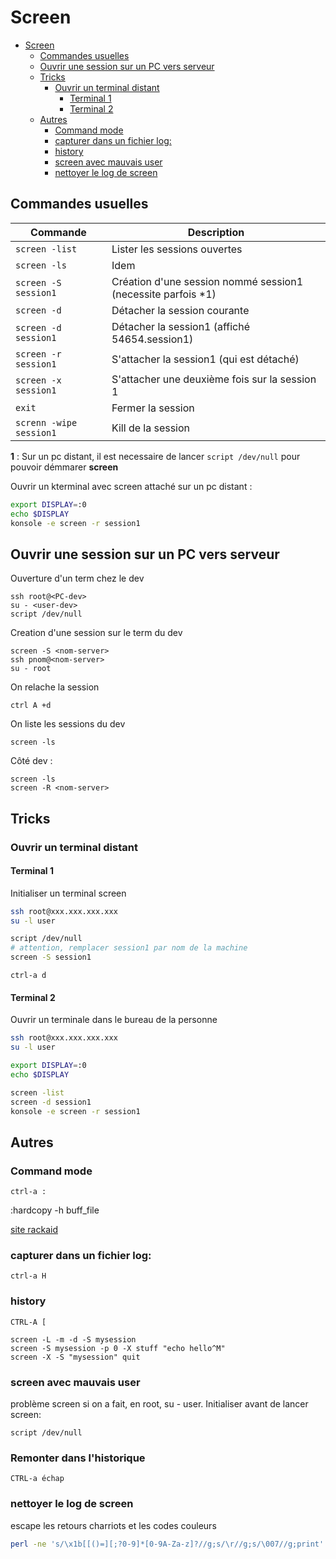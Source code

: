 # Screen

<!-- TOC -->

- [Screen](#screen)
  - [Commandes usuelles](#commandes-usuelles)
  - [Ouvrir une session sur un PC vers serveur](#ouvrir-une-session-sur-un-pc-vers-serveur)
  - [Tricks](#tricks)
    - [Ouvrir un terminal distant](#ouvrir-un-terminal-distant)
      - [Terminal 1](#terminal-1)
      - [Terminal 2](#terminal-2)
  - [Autres](#autres)
    - [Command mode](#command-mode)
    - [capturer dans un fichier log:](#capturer-dans-un-fichier-log)
    - [history](#history)
    - [screen avec mauvais user](#screen-avec-mauvais-user)
    - [nettoyer le log de screen](#nettoyer-le-log-de-screen)

<!-- /TOC -->

## Commandes usuelles

| Commande | Description |
|--------- |------------ |
| ```screen -list``` | Lister les sessions ouvertes |
| ```screen -ls```   | Idem |
| ```screen -S session1``` | Création d'une session nommé session1 (necessite parfois *1)| |
| ```screen -d``` | Détacher la session courante |
| ```screen -d session1``` | Détacher la session1 (affiché 54654.session1) |
| ```screen -r session1``` | S'attacher la session1 (qui est détaché) |
| ```screen -x session1``` | S'attacher une deuxième fois sur la session 1 |
| ```exit```            | Fermer la session |
| ```screnn -wipe session1```    | Kill de la session |

**1** : Sur un pc distant, il est necessaire de  lancer ```script /dev/null``` pour pouvoir démmarer **screen**

Ouvrir un kterminal avec screen attaché sur un pc distant :
```bash
export DISPLAY=:0
echo $DISPLAY
konsole -e screen -r session1
```

## Ouvrir une session sur un PC vers serveur

Ouverture d'un term chez le dev
```
ssh root@<PC-dev>
su - <user-dev>
script /dev/null
```

Creation d'une session sur le term du dev
```
screen -S <nom-server>
ssh pnom@<nom-server>
su - root
```

On relache la session
```
ctrl A +d
```

On liste les sessions du dev
```
screen -ls
```

Côté dev :  
```
screen -ls
screen -R <nom-server>
```


## Tricks

### Ouvrir un terminal distant

#### Terminal 1

Initialiser un terminal screen
```bash
ssh root@xxx.xxx.xxx.xxx
su -l user

script /dev/null
# attention, remplacer session1 par nom de la machine
screen -S session1
```
```
ctrl-a d
```

#### Terminal 2

Ouvrir un terminale dans le bureau de la personne
```bash
ssh root@xxx.xxx.xxx.xxx
su -l user

export DISPLAY=:0
echo $DISPLAY

screen -list
screen -d session1
konsole -e screen -r session1
```


## Autres
### Command mode
```
ctrl-a :
```
:hardcopy -h buff_file

[site rackaid](http://www.rackaid.com/resources/linux-screen-tutorial-and-how-to/)

### capturer dans un fichier log:

```
ctrl-a H
```

### history
```
CTRL-A [
```
```
screen -L -m -d -S mysession
screen -S mysession -p 0 -X stuff "echo hello^M"
screen -X -S "mysession" quit
```
### screen avec mauvais user
problème screen si on a fait, en root, su - user. Initialiser avant de lancer screen:
```
script /dev/null
```

### Remonter dans l'historique
```
CTRL-a échap
```

### nettoyer le log de screen
escape les retours charriots et les codes couleurs
```bash
perl -ne 's/\x1b[[()=][;?0-9]*[0-9A-Za-z]?//g;s/\r//g;s/\007//g;print' < ETAPE5_update_app1.log > log
```

